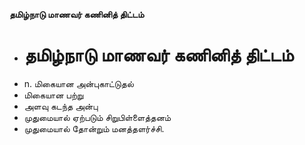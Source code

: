 **தமிழ்நாடு மாணவர் கணினித் திட்டம்**
- # தமிழ்நாடு மாணவர் கணினித் திட்டம்
- n. மிகையான அன்புகாட்டுதல்
- மிகையான பற்று
- அளவு கடந்த அன்பு
- முதுமையால் ஏற்படும் சிறுபிள்ளைத்தனம்
- முதுமையால் தோன்றும் மனத்தளர்ச்சி.

